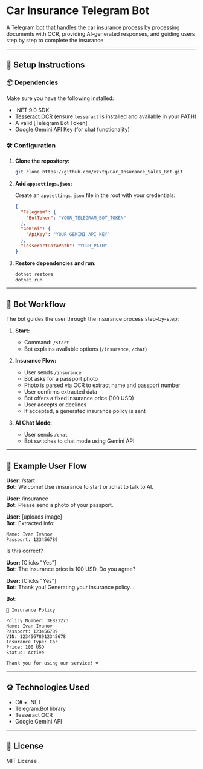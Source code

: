 # Car Insurance Telegram Bot

A Telegram bot that handles the car insurance process by processing documents with OCR, providing AI-generated responses, and guiding users step by step to complete the insurance

---

## 🚀 Setup Instructions

### 📦 Dependencies

Make sure you have the following installed:

- .NET 9.0 SDK
- [Tesseract OCR](https://github.com/tesseract-ocr/tesseract) (ensure `tesseract` is installed and available in your PATH)
- A valid [Telegram Bot Token]
- Google Gemini API Key (for chat functionality)

### 🛠 Configuration

1. **Clone the repository:**

   ```bash
   git clone https://github.com/vzxtq/Car_Insurance_Sales_Bot.git
   ```

2. **Add `appsettings.json`:**

   Create an `appsettings.json` file in the root with your credentials:

   ```json
   {
     "Telegram": {
       "BotToken": "YOUR_TELEGRAM_BOT_TOKEN"
     },
     "Gemini": {
       "ApiKey": "YOUR_GEMINI_API_KEY"
     },
     "TesseractDataPath": "YOUR_PATH"
   }
   ```

3. **Restore dependencies and run:**

   ```bash
   dotnet restore
   dotnet run
   ```

---

## 🤖 Bot Workflow

The bot guides the user through the insurance process step-by-step:

1. **Start:**
   - Command: `/start`
   - Bot explains available options (`/insurance`, `/chat`)

2. **Insurance Flow:**
   - User sends `/insurance`
   - Bot asks for a passport photo
   - Photo is parsed via OCR to extract name and passport number
   - User confirms extracted data
   - Bot offers a fixed insurance price (100 USD)
   - User accepts or declines
   - If accepted, a generated insurance policy is sent

3. **AI Chat Mode:**
   - User sends `/chat`
   - Bot switches to chat mode using Gemini API

---

## 🔧 Example User Flow

**User:** /start  
**Bot:** Welcome! Use /insurance to start or /chat to talk to AI.

**User:** /insurance  
**Bot:** Please send a photo of your passport.

**User:** [uploads image]  
**Bot:** Extracted info:
```
Name: Ivan Ivanov
Passport: 123456789
```
Is this correct?

**User:** [Clicks "Yes"]  
**Bot:** The insurance price is 100 USD. Do you agree?

**User:** [Clicks "Yes"]  
**Bot:** Thank you! Generating your insurance policy...

**Bot:**
```
📄 Insurance Policy

Policy Number: 3E821273
Name: Ivan Ivanov
Passport: 123456789
VIN: 12345678912345678
Insurance Type: Car
Price: 100 USD
Status: Active

Thank you for using our service! ❤️
```

---

## ⚙️ Technologies Used

- C# + .NET
- Telegram.Bot library
- Tesseract OCR
- Google Gemini API

---

## 📄 License

MIT License

